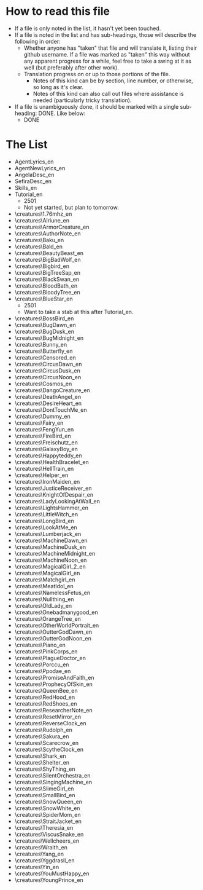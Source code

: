 # How to read this file
* If a file is only noted in the list, it hasn't yet been touched.
* If a file is noted in the list and has sub-headings, those will describe the following in order:
    * Whether anyone has "taken" that file and will translate it, listing their github username. If a file was marked as "taken" this way without any apparent progress for a while, feel free to take a swing at it as well (but preferably after other work).
    * Translation progress on or up to those portions of the file.
        * Notes of this kind can be by section, line number, or otherwise, so long as it's clear.
        * Notes of this kind can also call out files where assistance is needed (particularly tricky translation).
* If a file is unambiguously done, it should be marked with a single sub-heading: DONE. Like below:
    * DONE
    
# The List

* AgentLyrics_en
* AgentNewLyrics_en
* AngelaDesc_en
* SefiraDesc_en
* Skills_en
* Tutorial_en
    * 2501
    * Not yet started, but plan to tomorrow.
* \creatures\1.76mhz_en
* \creatures\Alriune_en
* \creatures\ArmorCreature_en
* \creatures\AuthorNote_en
* \creatures\Baku_en
* \creatures\Bald_en
* \creatures\BeautyBeast_en
* \creatures\BigBadWolf_en
* \creatures\Bigbird_en
* \creatures\BigTreeSap_en
* \creatures\BlackSwan_en
* \creatures\BloodBath_en
* \creatures\BloodyTree_en
* \creatures\BlueStar_en
    * 2501
    * Want to take a stab at this after Tutorial_en.
* \creatures\BossBird_en
* \creatures\BugDawn_en
* \creatures\BugDusk_en
* \creatures\BugMidnight_en
* \creatures\Bunny_en
* \creatures\Butterfly_en
* \creatures\Censored_en
* \creatures\CircusDawn_en
* \creatures\CircusDusk_en
* \creatures\CircusNoon_en
* \creatures\Cosmos_en
* \creatures\DangoCreature_en
* \creatures\DeathAngel_en
* \creatures\DesireHeart_en
* \creatures\DontTouchMe_en
* \creatures\Dummy_en
* \creatures\Fairy_en
* \creatures\FengYun_en
* \creatures\FireBird_en
* \creatures\Freischutz_en
* \creatures\GalaxyBoy_en
* \creatures\Happyteddy_en
* \creatures\HealthBracelet_en
* \creatures\HellTrain_en
* \creatures\Helper_en
* \creatures\IronMaiden_en
* \creatures\JusticeReceiver_en
* \creatures\KnightOfDespair_en
* \creatures\LadyLookingAtWall_en
* \creatures\LightsHammer_en
* \creatures\LittleWitch_en
* \creatures\LongBird_en
* \creatures\LookAtMe_en
* \creatures\Lumberjack_en
* \creatures\MachineDawn_en
* \creatures\MachineDusk_en
* \creatures\MachineMidnight_en
* \creatures\MachineNoon_en
* \creatures\MagicalGirl_2_en
* \creatures\MagicalGirl_en
* \creatures\Matchgirl_en
* \creatures\MeatIdol_en
* \creatures\NamelessFetus_en
* \creatures\Nullthing_en
* \creatures\OldLady_en
* \creatures\Onebadmanygood_en
* \creatures\OrangeTree_en
* \creatures\OtherWorldPortrait_en
* \creatures\OutterGodDawn_en
* \creatures\OutterGodNoon_en
* \creatures\Piano_en
* \creatures\PinkCorps_en
* \creatures\PlagueDoctor_en
* \creatures\Porccu_en
* \creatures\Ppodae_en
* \creatures\PromiseAndFaith_en
* \creatures\ProphecyOfSkin_en
* \creatures\QueenBee_en
* \creatures\RedHood_en
* \creatures\RedShoes_en
* \creatures\ResearcherNote_en
* \creatures\ResetMirror_en
* \creatures\ReverseClock_en
* \creatures\Rudolph_en
* \creatures\Sakura_en
* \creatures\Scarecrow_en
* \creatures\ScytheClock_en
* \creatures\Shark_en
* \creatures\Shelter_en
* \creatures\ShyThing_en
* \creatures\SilentOrchestra_en
* \creatures\SingingMachine_en
* \creatures\SlimeGirl_en
* \creatures\SmallBird_en
* \creatures\SnowQueen_en
* \creatures\SnowWhite_en
* \creatures\SpiderMom_en
* \creatures\StraitJacket_en
* \creatures\Theresia_en
* \creatures\ViscusSnake_en
* \creatures\Wellcheers_en
* \creatures\Wraith_en
* \creatures\Yang_en
* \creatures\Yggdrasil_en
* \creatures\Yin_en
* \creatures\YouMustHappy_en
* \creatures\YoungPrince_en

